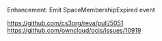Enhancement: Emit SpaceMembershipExpired event

https://github.com/cs3org/reva/pull/5051
https://github.com/owncloud/ocis/issues/10919
